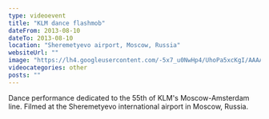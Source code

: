 ```yaml
---
type: videoevent
title: "KLM dance flashmob"
dateFrom: 2013-08-10
dateTo: 2013-08-10
location: "Sheremetyevo airport, Moscow, Russia"
websiteUrl: ""
image: "https://lh4.googleusercontent.com/-5x7_u0NwHp4/UhoPa5xcKgI/AAAAAAAAZ_0/K_p49CXHwbY/s1600/dsc00830.picasaweb.jpg"
videocategories: other
posts: ""
---
```


Dance performance dedicated to the 55th of KLM's Moscow-Amsterdam line. Filmed at the Sheremetyevo international airport in Moscow, Russia.
